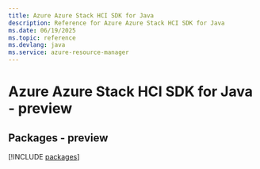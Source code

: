 ```yaml
---
title: Azure Azure Stack HCI SDK for Java
description: Reference for Azure Azure Stack HCI SDK for Java
ms.date: 06/19/2025
ms.topic: reference
ms.devlang: java
ms.service: azure-resource-manager
---
```

# Azure Azure Stack HCI SDK for Java - preview
## Packages - preview
[!INCLUDE [packages](azure-stack-hci-index.md)]